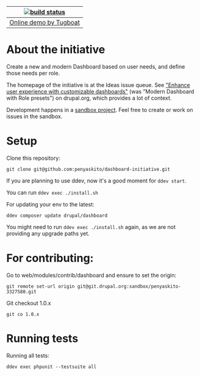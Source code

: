 | [![build status](https://github.com/penyaskito/dashboard-initiative/actions/workflows/ci.yml/badge.svg)](https://github.com/penyaskito/dashboard-initiative/actions/workflows/ci.yml) |
|---------------------------------------------------------------------------------------------------------------------------------------------------------------------------------------|
| [Online demo by Tugboat](https://main-ps44ayjkzq3gdy5zk1fifpraj8ctkihy.tugboatqa.com/)                                                                                 |


About the initiative
====

Create a new and modern Dashboard based on user needs, and define those needs per role.

The homepage of the initiative is at the Ideas issue queue. See ["Enhance user experience with customizable dashboards"](https://www.drupal.org/project/ideas/issues/3244581)
(was "Modern Dashboard with Role presets") on drupal.org, which provides a lot of context.

Development happens in a [sandbox project](https://www.drupal.org/sandbox/penyaskito/3327580). Feel free to create or work on issues in the sandbox.


Setup
====


Clone this repository:

```
git clone git@github.com:penyaskito/dashboard-initiative.git
```
If you are planning to use ddev, now it's a good moment for ```ddev start```.

You can run ```ddev exec ./install.sh```

For updating your env to the latest:

```
ddev composer update drupal/dashboard
```

You might need to run ```ddev exec ./install.sh``` again, as we are not providing
any upgrade paths yet.

For contributing:
====

Go to web/modules/contrib/dashboard and ensure to set the origin:

```
git remote set-url origin git@git.drupal.org:sandbox/penyaskito-3327580.git
```

Git checkout 1.0.x

```
git co 1.0.x
```

Running tests
====

Running all tests:

```
ddev exec phpunit --testsuite all
```

